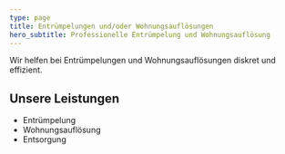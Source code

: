 ```yaml
---
type: page
title: Entrümpelungen und/oder Wohnungsauflösungen
hero_subtitle: Professionelle Entrümpelung und Wohnungsauflösung
---
```


Wir helfen bei Entrümpelungen und Wohnungsauflösungen diskret und effizient.

## Unsere Leistungen

- Entrümpelung
- Wohnungsauflösung
- Entsorgung
